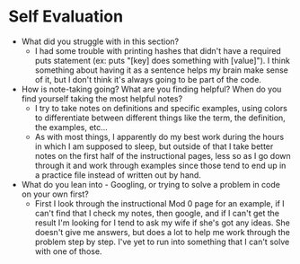 # Self Evaluation

- What did you struggle with in this section?
  - I had some trouble with printing hashes that didn't have a required puts statement (ex: puts "[key] does something with [value]"). I think something about having it as a sentence helps my brain make sense of it, but I don't think it's always going to be part of the code.
- How is note-taking going? What are you finding helpful? When do you find yourself taking the most helpful notes?
  - I try to take notes on definitions and specific examples, using colors to differentiate between different things like the term, the definition, the examples, etc...
  - As with most things, I apparently do my best work during the hours in which I am supposed to sleep, but outside of that I take better notes on the first half of the instructional pages, less so as I go down through it and work through examples since those tend to end up in a practice file instead of written out by hand.
- What do you lean into - Googling, or trying to solve a problem in code on your own first?
  - First I look through the instructional Mod 0 page for an example, if I can't find that I check my notes, then google, and if I can't get the result I'm looking for I tend to ask my wife if she's got any ideas. She doesn't give me answers, but does a lot to help me work through the problem step by step. I've yet to run into something that I can't solve with one of those.
